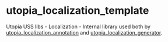 # utopia_localization_template

Utopia USS libs - Localization - Internal library used both
by [utopia_localization_annotation](https://pub.dev/packages/utopia_localization_annotation) and
[utopia_localization_generator](https://pub.dev/packages/utopia_localization_generator).